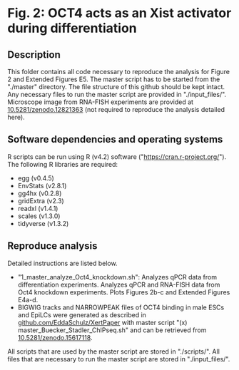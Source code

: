 # Fig. 2: OCT4 acts as an Xist activator during differentiation

## Description
This folder contains all code necessary to reproduce the analysis for Figure 2 and Extended Figures E5. The master script has to be started from the "./master" directory. The file structure of this github should be kept intact. Any necessary files to run the master script are provided in "./input_files/". Microscope image from RNA-FISH experiments are provided at [10.5281/zenodo.12821363](https://zenodo.org/records/12821363) (not required to reproduce the analysis detailed here).


## Software dependencies and operating systems
R scripts can be run using R (v4.2) software ("https://cran.r-project.org/"). The following R libraries are required:
- egg (v0.4.5)
- EnvStats (v2.8.1)
- gg4hx (v0.2.8)
- gridExtra (v2.3)
- readxl (v1.4.1)
- scales (v1.3.0)
- tidyverse (v1.3.2)


## Reproduce analysis
Detailed instructions are listed below.

- "1_master_analyze_Oct4_knockdown.sh": Analyzes qPCR data from differentiation experiments. Analyzes qPCR and RNA-FISH data from Oct4 knockdown experiments. Plots Figures 2b-c and Extended Figures E4a-d.
- BIGWIG tracks and NARROWPEAK files of OCT4 binding in male ESCs and EpiLCs were generated as described in [github.com/EddaSchulz/XertPaper](https://github.com/EddaSchulz/Xert_paper/tree/main/NGS_alignment) with master script "(x) master_Buecker_Stadler_ChIPseq.sh" and can be retrieved from [10.5281/zenodo.15617118](https://zenodo.org/records/15617118).

All scripts that are used by the master script are stored in "./scripts/". All files that are necessary to run the master script are stored in "./input_files/".
